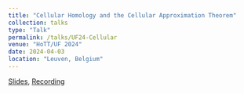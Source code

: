 ```yaml
---
title: "Cellular Homology and the Cellular Approximation Theorem"
collection: talks
type: "Talk"
permalink: /talks/UF24-Cellular
venue: "HoTT/UF 2024"
date: 2024-04-03
location: "Leuven, Belgium"
---
```

[Slides](https://hott-uf.github.io/2024/slides/Ljungstrom1.pdf), [Recording](https://www.youtube.com/watch?v=z4SoZoy5RIk)
